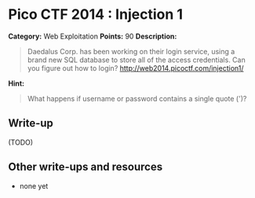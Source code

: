 # Pico CTF 2014 : Injection 1

**Category:** Web Exploitation
**Points:** 90
**Description:**

>Daedalus Corp. has been working on their login service, using a brand new SQL database to store all of the access credentials. Can you figure out how to login?
http://web2014.picoctf.com/injection1/

**Hint:**
>What happens if username or password contains a single quote (')?

## Write-up

(TODO)

## Other write-ups and resources

* none yet
